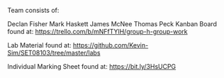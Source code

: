Team consists of:

Declan Fisher
Mark Haskett
James McNee
Thomas Peck
Kanban Board found at: https://trello.com/b/mNFfTYlH/group-h-group-work

Lab Material found at: https://github.com/Kevin-Sim/SET08103/tree/master/labs

Individual Marking Sheet found at: https://bit.ly/3HsUCPG